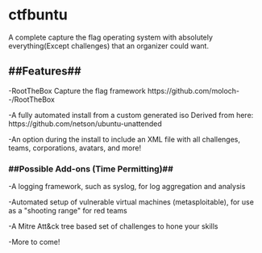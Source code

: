<h1>ctfbuntu</h1>
<p>A complete capture the flag operating system with absolutely everything(Except challenges) that an organizer could want.</p>

<h2>##Features##</h2>
<p>-RootTheBox Capture the flag framework
https://github.com/moloch--/RootTheBox</p>
<p>-A fully automated install from a custom generated iso
Derived from here: https://github.com/netson/ubuntu-unattended</p>
<p>-An option during the install to include an XML file with all challenges, teams, corporations, avatars, and more!</p>

<h3>##Possible Add-ons (Time Permitting)##</h3>
  <p>-A logging framework, such as syslog, for log aggregation and analysis</p>
<p>-Automated setup of vulnerable virtual machines (metasploitable), for use as a "shooting range" for red teams</p>
<p>-A Mitre Att&ck tree based set of challenges to hone your skills</p>
<p>-More to come!</p>
